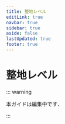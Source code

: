 ```yaml
---
title: 整地レベル
editLink: true
navbar: true
sidebar: true
aside: false
lastUpdated: true
footer: true
---
```


# 整地レベル

::: warning

本ガイドは編集中です．

:::